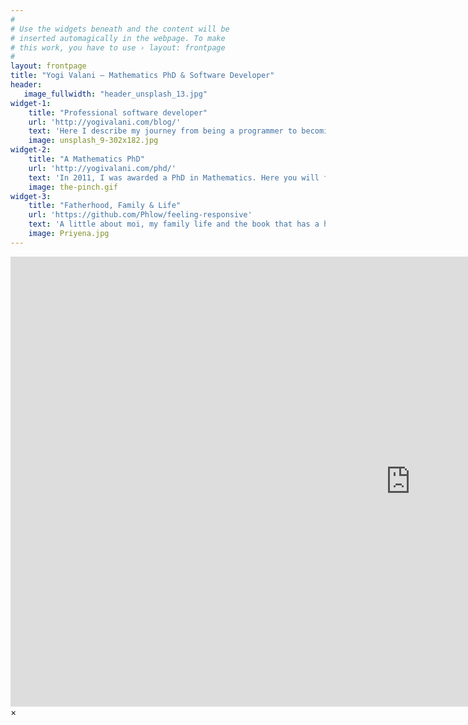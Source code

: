 ```yaml
---
#
# Use the widgets beneath and the content will be
# inserted automagically in the webpage. To make
# this work, you have to use › layout: frontpage
#
layout: frontpage
title: "Yogi Valani – Mathematics PhD & Software Developer"
header:
   image_fullwidth: "header_unsplash_13.jpg"
widget-1:
    title: "Professional software developer"
    url: 'http://yogivalani.com/blog/'
    text: 'Here I describe my journey from being a programmer to becoming a software developer. My experiences working in various development environments, best practices, successes and failures.'
    image: unsplash_9-302x182.jpg
widget-2:
    title: "A Mathematics PhD"
    url: 'http://yogivalani.com/phd/'
    text: 'In 2011, I was awarded a PhD in Mathematics. Here you will find content that I physically could not get into my thesis'
    image: the-pinch.gif
widget-3:
    title: "Fatherhood, Family & Life"
    url: 'https://github.com/Phlow/feeling-responsive'
    text: 'A little about moi, my family life and the book that has a huge impact on my life'
    image: Priyena.jpg
---
```



<div id="videoModal" class="reveal-modal large" data-reveal="">
  <div class="flex-video widescreen vimeo" style="display: block;">
    <iframe width="1280" height="720" src="https://www.youtube.com/embed/3b5zCFSmVvU" frameborder="0" allowfullscreen></iframe>
  </div>
  <a class="close-reveal-modal">&#215;</a>
</div>
